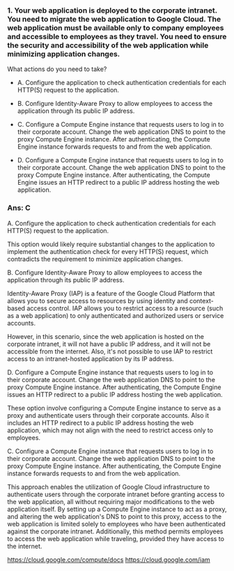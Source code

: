 ### 1. Your web application is deployed to the corporate intranet. You need to migrate the web application to Google Cloud. The web application must be available only to company employees and accessible to employees as they travel. You need to ensure the security and accessibility of the web application while minimizing application changes.

What actions do you need to take?

- A. Configure the application to check authentication credentials for each HTTP(S) request to the application.

- B. Configure Identity-Aware Proxy to allow employees to access the application through its public IP address.

- C. Configure a Compute Engine instance that requests users to log in to their corporate account. Change the web application DNS to point to the proxy Compute Engine instance. After authenticating, the Compute Engine instance forwards requests to and from the web application.

- D. Configure a Compute Engine instance that requests users to log in to their corporate account. Change the web application DNS to point to the proxy Compute Engine instance. After authenticating, the Compute Engine issues an HTTP redirect to a public IP address hosting the web application.

### Ans: C

A. Configure the application to check authentication credentials for each HTTP(S) request to the application.

This option would likely require substantial changes to the application to implement the authentication check for every HTTP(S) request, which contradicts the requirement to minimize application changes.

B. Configure Identity-Aware Proxy to allow employees to access the application through its public IP address.

Identity-Aware Proxy (IAP) is a feature of the Google Cloud Platform that allows you to secure access to resources by using identity and context-based access control. IAP allows you to restrict access to a resource (such as a web application) to only authenticated and authorized users or service accounts.

However, in this scenario, since the web application is hosted on the corporate intranet, it will not have a public IP address, and it will not be accessible from the internet. Also, it's not possible to use IAP to restrict access to an intranet-hosted application by its IP address.

D. Configure a Compute Engine instance that requests users to log in to their corporate account. Change the web application DNS to point to the proxy Compute Engine instance. After authenticating, the Compute Engine issues an HTTP redirect to a public IP address hosting the web application.

These option involve configuring a Compute Engine instance to serve as a proxy and authenticate users through their corporate accounts. Also it includes an HTTP redirect to a public IP address hosting the web application, which may not align with the need to restrict access only to employees.

C. Configure a Compute Engine instance that requests users to log in to their corporate account. Change the web application DNS to point to the proxy Compute Engine instance. After authenticating, the Compute Engine instance forwards requests to and from the web application.

This approach enables the utilization of Google Cloud infrastructure to authenticate users through the corporate intranet before granting access to the web application, all without requiring major modifications to the web application itself. By setting up a Compute Engine instance to act as a proxy, and altering the web application's DNS to point to this proxy, access to the web application is limited solely to employees who have been authenticated against the corporate intranet. Additionally, this method permits employees to access the web application while traveling, provided they have access to the internet.

https://cloud.google.com/compute/docs
https://cloud.google.com/iam